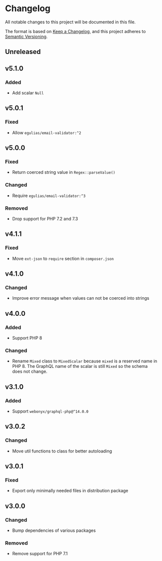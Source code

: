 # Changelog

All notable changes to this project will be documented in this file.

The format is based on [Keep a Changelog](https://keepachangelog.com/en/1.0.0/),
and this project adheres to [Semantic Versioning](https://semver.org/spec/v2.0.0.html).

## Unreleased

## v5.1.0

### Added

- Add scalar `Null`

## v5.0.1

###  Fixed

- Allow `egulias/email-validator:^2`

## v5.0.0

### Fixed

- Return coerced string value in `Regex::parseValue()`

### Changed

- Require `egulias/email-validator:^3`

### Removed

- Drop support for PHP 7.2 and 7.3

## v4.1.1

### Fixed

- Move `ext-json` to `require` section in `composer.json`

## v4.1.0

### Changed

- Improve error message when values can not be coerced into strings

## v4.0.0

### Added

- Support PHP 8

### Changed

- Rename `Mixed` class to `MixedScalar` because `mixed` is a reserved name in PHP 8.
  The GraphQL name of the scalar is still `Mixed` so the schema does not change.

## v3.1.0

### Added

- Support `webonyx/graphql-php@^14.0.0`

## v3.0.2

### Changed

- Move util functions to class for better autoloading

## v3.0.1

### Fixed

- Export only minimally needed files in distribution package

## v3.0.0

### Changed

- Bump dependencies of various packages

### Removed

- Remove support for PHP 7.1
